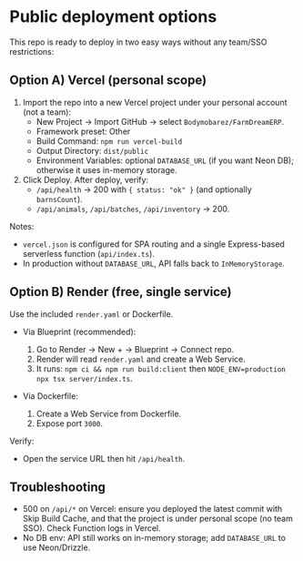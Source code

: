 # Public deployment options

This repo is ready to deploy in two easy ways without any team/SSO restrictions:

## Option A) Vercel (personal scope)

1) Import the repo into a new Vercel project under your personal account (not a team):
   - New Project → Import GitHub → select `Bodymobarez/FarmDreamERP`.
   - Framework preset: Other
   - Build Command: `npm run vercel-build`
   - Output Directory: `dist/public`
   - Environment Variables: optional `DATABASE_URL` (if you want Neon DB); otherwise it uses in-memory storage.
2) Click Deploy. After deploy, verify:
   - `/api/health` → 200 with `{ status: "ok" }` (and optionally `barnsCount`).
   - `/api/animals`, `/api/batches`, `/api/inventory` → 200.

Notes:
- `vercel.json` is configured for SPA routing and a single Express-based serverless function (`api/index.ts`).
- In production without `DATABASE_URL`, API falls back to `InMemoryStorage`.

## Option B) Render (free, single service)

Use the included `render.yaml` or Dockerfile.

- Via Blueprint (recommended):
  1) Go to Render → New + → Blueprint → Connect repo.
  2) Render will read `render.yaml` and create a Web Service.
  3) It runs: `npm ci && npm run build:client` then `NODE_ENV=production npx tsx server/index.ts`.

- Via Dockerfile:
  1) Create a Web Service from Dockerfile.
  2) Expose port `3000`.

Verify:
- Open the service URL then hit `/api/health`.

## Troubleshooting
- 500 on `/api/*` on Vercel: ensure you deployed the latest commit with Skip Build Cache, and that the project is under personal scope (no team SSO). Check Function logs in Vercel.
- No DB env: API still works on in-memory storage; add `DATABASE_URL` to use Neon/Drizzle.
